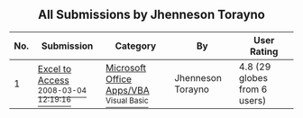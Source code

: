 ﻿<div align="center">

## All Submissions by Jhenneson Torayno

</div>

No.  | Submission | Category | By   | User Rating
---- | ---------- | -------- | ---- | -----------
1 | [Excel to Access<br /><sup>2008-03-04 12:19:16</sup>](https://github.com/Planet-Source-Code/jhenneson-torayno-excel-to-access__1-70237) | [Microsoft Office Apps/VBA<br /><sup>Visual Basic</sup>](../ByCategory/microsoft-office-apps-vba__1-42.md) | Jhenneson Torayno | 4.8 (29 globes from 6 users)
